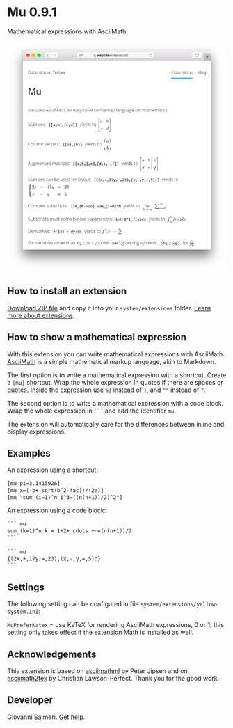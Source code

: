 # Mu 0.9.1

Mathematical expressions with AsciiMath.

<p align="center"><img src="SCREENSHOT.png" alt="Screenshot"></p>

## How to install an extension

[Download ZIP file](https://github.com/GiovanniSalmeri/yellow-mu/archive/refs/heads/main.zip) and copy it into your `system/extensions` folder. [Learn more about extensions](https://github.com/annaesvensson/yellow-update).

## How to show a mathematical expression

With this extension you can write mathematical expressions with AsciiMath. [AsciiMath](http://asciimath.org/) is a simple mathematical markup language, akin to Markdown.

The first option is to write a mathematical expression with a shortcut. Create a `[mu]` shortcut. Wrap the whole expression in quotes if there are spaces or quotes. Inside the expression use `%|` instead of `]`, and `""` instead of `"`.

The second option is to write a mathematical expression with a code block. Wrap the whole expression in `` ``` `` and add the identifier `mu`.

The extension will automatically care for the differences between inline and display expressions.

## Examples

An expression using a shortcut:

    [mu pi=3.1415926]
    [mu x=(-b+-sqrt(b^2-4ac))/(2a)]
    [mu "sum_(i=1)^n i^3=((n(n+1))/2)^2"]

An expression using a code block:

    ``` mu
    sum_(k=1)^n k = 1+2+ cdots +n=(n(n+1))/2
    ```

    ``` mu
    {(2x,+,17y,=,23),(x,-,y,=,5):}
    ```

## Settings

The following setting can be configured in file `system/extensions/yellow-system.ini`:

`MuPreferKatex` = use KaTeX for rendering AsciiMath expressions, 0 or 1; this setting only takes effect if the extension [Math](https://github.com/GiovanniSalmeri/yellow-math) is installed as well.

## Acknowledgements

This extension is based on [asciimathml](https://github.com/asciimath/asciimathml) by Peter Jipsen and on [asciimath2tex](https://github.com/christianp/asciimath2tex) by Christian Lawson-Perfect. Thank you for the good work.

## Developer

Giovanni Salmeri. [Get help](https://datenstrom.se/yellow/help/).
